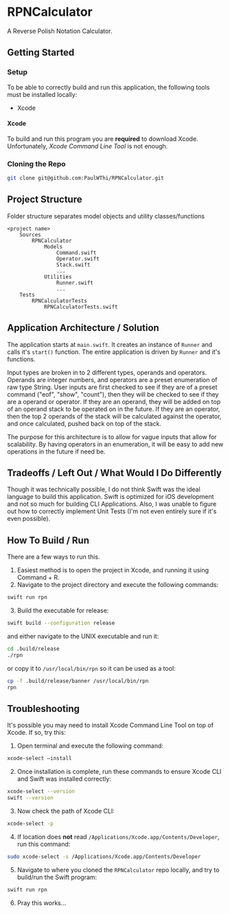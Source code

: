 # RPNCalculator

A Reverse Polish Notation Calculator.

## Getting Started

### Setup

To be able to correctly build and run this application, the following tools must be installed locally:

* Xcode

#### Xcode

To build and run this program you are **required** to download Xcode. Unfortunately, *Xcode Command Line Tool* is not enough.

### Cloning the Repo

```bash
git clone git@github.com:PaulWThi/RPNCalculator.git
```

## Project Structure

Folder structure separates model objects and utility classes/functions
```
<project name>
    Sources
        RPNCalculator
            Models
                Command.swift
                Operator.swift
                Stack.swift
                ...
            Utilities
                Runner.swift
                ...
    Tests
        RPNCalculatorTests
            RPNCalculatorTests.swift
```

## Application Architecture / Solution

The application starts at `main.swift`. It creates an instance of `Runner` and calls it's `start()` function. The entire application is driven by `Runner` and it's functions.

Input types are broken in to 2 different types, operands and operators. Operands are integer numbers, and operators are a preset enumeration of raw type String. User inputs are first checked to see if they are of a preset command ("eof", "show", "count"), then they will be checked to see if they are a operand or operator. If they are an operand, they will be added on top of an operand stack to be operated on in the future. If they are an operator, then the top 2 operands of the stack will be calculated against the operator, and once calculated, pushed back on top of the stack.

The purpose for this architecture is to allow for vague inputs that allow for scalability. By having operators in an enumeration, it will be easy to add new operations in the future if need be.

## Tradeoffs / Left Out / What Would I Do Differently

Though it was technically possible, I do not think Swift was the ideal language to build this application. Swift is optimized for iOS development and not so much for building CLI Applications. Also, I was unable to figure out how to correctly implement Unit Tests (I'm not even entirely sure if it's even possible).

## How To Build / Run

There are a few ways to run this.
1. Easiest method is to open the project in Xcode, and running it using Command + R.
2. Navigate to the project directory and execute the following commands:
```bash
swift run rpn
```
3. Build the executable for release:
``` bash
swift build --configuration release
```
and either navigate to the UNIX executable and run it:
```bash
cd .build/release
./rpn
```
or copy it to `/usr/local/bin/rpn` so it can be used as a tool:
```bash
cp -f .build/release/banner /usr/local/bin/rpn
rpn
```

## Troubleshooting

It's possible you may need to install Xcode Command Line Tool on top of Xcode. If so, try this:

1. Open terminal and execute the following command:
```bash
xcode-select —install
```

2. Once installation is complete, run these commands to ensure Xcode CLI and Swift was installed correctly:
```bash
xcode-select --version
swift --version
```

3. Now check the path of Xcode CLI:
```bash
xcode-select -p
```

4. If location does **not** read `/Applications/Xcode.app/Contents/Developer`, run this command:
```bash
sudo xcode-select -s /Applications/Xcode.app/Contents/Developer
```

5. Navigate to where you cloned the `RPNCalculator` repo locally, and try to build/run the Swift program:
```bash
swift run rpn
```

6. Pray this works...
